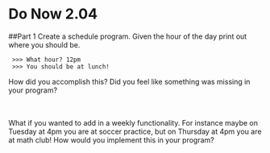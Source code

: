 # Do Now 2.04

##Part 1
Create a schedule program. Given the hour of the day print out where you should be. 
```
 >>> What hour? 12pm
 >>> You should be at lunch!
 ```
How did you accomplish this? Did you feel like something was missing in your program? 
<br>
<br>
<br>

What if you wanted to add in a weekly functionality. For instance maybe on Tuesday at 4pm you are at soccer practice, but on Thursday at 4pm you are at math club! How would you implement this in your program? 
<br>
<br>
<br>


